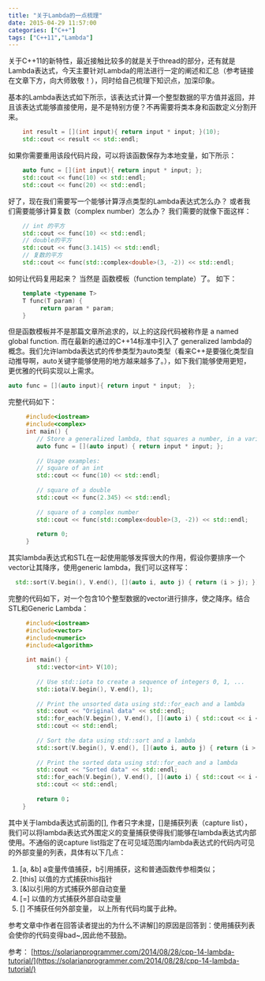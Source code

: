 ```yaml
---
title: "关于Lambda的一点梳理"
date: 2015-04-29 11:57:00
categories: ["C++"]
tags: ["C++11","Lambda"]
---
```


关于C++11的新特性，最近接触比较多的就是关于thread的部分，还有就是Lambda表达式，今天主要针对Lambda的用法进行一定的阐述和汇总（参考链接在文章下方，向大师致敬！），同时给自己梳理下知识点，加深印象。 

<!-- more -->

基本的Lambda表达式如下所示，该表达式计算一个整型数据的平方值并返回，并且该表达式能够直接使用，是不是特别方便？不再需要将类本身和函数定义分割开来。

``` C++
    int result = [](int input){ return input * input; }(10);
    std::cout << result << std::endl;
```

如果你需要重用该段代码片段，可以将该函数保存为本地变量，如下所示：

``` C++
    auto func = [](int input){ return input * input; };
    std::cout << func(10) << std::endl;
    std::cout << func(20) << std::endl;
```

好了，现在我们需要写一个能够计算浮点类型的Lambda表达式怎么办？ 或者我们需要能够计算复数（complex number）怎么办？ 我们需要的就像下面这样：

``` C++
    // int 的平方
    std::cout << func(10) << std::endl;
    // double的平方
    std::cout << func(3.1415) << std::endl;
    // 复数的平方
    std::cout << func(std::complex<double>(3, -2)) << std::endl;
```
如何让代码复用起来？ 当然是 函数模板（function template）了。 如下：


``` C++
    template <typename T>
    T func(T param) {
         return param * param;
    }
```
但是函数模板并不是那篇文章所追求的，以上的这段代码被称作是 a named global function. 而在最新的通过的C++14标准中引入了 generalized lambda的概念。我们允许lambda表达式的传参类型为auto类型（看来C++是要强化类型自动推导啊，auto关键字能够使用的地方越来越多了。），如下我们能够使用更短，更优雅的代码实现以上需求。

    
``` C++
auto func = [](auto input){ return input * input;  };
```

完整代码如下：

``` C++
     #include<iostream>
     #include<complex>
     int main() {
        // Store a generalized lambda, that squares a number, in a variable
        auto func = [](auto input) { return input * input; };
  
        // Usage examples:
        // square of an int
        std::cout << func(10) << std::endl;
 
        // square of a double
        std::cout << func(2.345) << std::endl;
 
        // square of a complex number
        std::cout << func(std::complex<double>(3, -2)) << std::endl;
 
        return 0;
     }
```
其实lambda表达式和STL在一起使用能够发挥很大的作用，假设你要排序一个vector让其降序，使用generic lambda，我们可以这样写：

  
``` C++
  std::sort(V.begin(), V.end(), [](auto i, auto j) { return (i > j); });
```

完整的代码如下，对一个包含10个整型数据的vector进行排序，使之降序。结合STL和Generic Lambda：

``` C++
     #include<iostream>
     #include<vector>
     #include<numeric>
     #include<algorithm>
	    
	 int main() {
        std::vector<int> V(10);
      
        // Use std::iota to create a sequence of integers 0, 1, ...
        std::iota(V.begin(), V.end(), 1);
     
        // Print the unsorted data using std::for_each and a lambda
        std::cout << "Original data" << std::endl;
        std::for_each(V.begin(), V.end(), [](auto i) { std::cout << i << " "; });
        std::cout << std::endl;
 
        // Sort the data using std::sort and a lambda
        std::sort(V.begin(), V.end(), [](auto i, auto j) { return (i > j); });
     
        // Print the sorted data using std::for_each and a lambda
        std::cout << "Sorted data" << std::endl;
        std::for_each(V.begin(), V.end(), [](auto i) { std::cout << i << " "; });
        std::cout << std::endl;
 
        return 0；
    }
```

其中关于lambda表达式前面的[], 作者只字未提，[]是捕获列表（capture list），我们可以将lambda表达式外围定义的变量捕获使得我们能够在lambda表达式内部使用。不通俗的说capture list指定了在可见域范围内lambda表达式的代码内可见的外部变量的列表，具体有以下几点：
1. [a, &b] a变量传值捕获，b引用捕获，这和普通函数传参相类似；
2. [this] 以值的方式捕获this指针
3. [&]以引用的方式捕获外部自动变量
4. [=] 以值的方式捕获外部自动变量
5. [] 不捕获任何外部变量， 以上所有代码均属于此种。

参考文章中作者在回答读者提出的为什么不讲解[]的原因是回答到：使用捕获列表会使你的代码变得bad~,因此他不鼓励。



参考：
[https://solarianprogrammer.com/2014/08/28/cpp-14-lambda-tutorial/](https://solarianprogrammer.com/2014/08/28/cpp-14-lambda-tutorial/)

